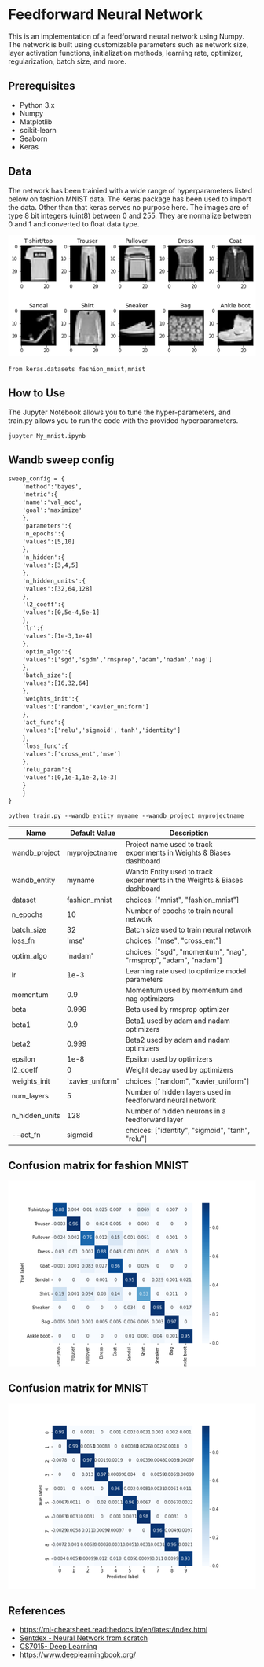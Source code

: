 # Feedforward Neural Network
This is an implementation of a feedforward neural network using Numpy. The network is built using customizable parameters such as network size, layer activation functions, initialization methods, learning rate, optimizer, regularization, batch size, and more.

## Prerequisites
- Python 3.x
- Numpy
- Matplotlib
- scikit-learn
- Seaborn
- Keras

## Data
The network has been trainied with a wide range of hyperparameters listed below on fashion MNIST data. The Keras package has been used to import the data. Other than that keras serves no purpose here. The images are of type 8 bit integers (uint8) between 0 and 255. They are normalize between 0 and 1 and converted to float data type.

![alt text](https://github.com/Vishwanath1999/cs6901_assignment1/blob/master/fashion_mnist.png)

```
from keras.datasets fashion_mnist,mnist
```

## How to Use
The Jupyter Notebook allows you to tune the hyper-parameters, and train.py allows you to run the code with the provided hyperparameters.

```
jupyter My_mnist.ipynb
```
## Wandb sweep config
```
sweep_config = {
    'method':'bayes',
    'metric':{
    'name':'val_acc',
    'goal':'maximize'
    },
    'parameters':{
    'n_epochs':{
    'values':[5,10]
    },
    'n_hidden':{
    'values':[3,4,5]
    },
    'n_hidden_units':{
    'values':[32,64,128]
    },
    'l2_coeff':{
    'values':[0,5e-4,5e-1]
    },
    'lr':{
    'values':[1e-3,1e-4]
    },
    'optim_algo':{
    'values':['sgd','sgdm','rmsprop','adam','nadam','nag']
    },
    'batch_size':{
    'values':[16,32,64]
    },
    'weights_init':{
    'values':['random','xavier_uniform']
    },
    'act_func':{
    'values':['relu','sigmoid','tanh','identity']
    },
    'loss_func':{
    'values':['cross_ent','mse']
    },
    'relu_param':{
    'values':[0,1e-1,1e-2,1e-3]
    }
    }
}

```
```
python train.py --wandb_entity myname --wandb_project myprojectname
```
| Name | Default Value | Description |
| -------- | -------- | -------- |
|wandb_project|myprojectname|Project name used to track experiments in Weights & Biases dashboard|
|wandb_entity|myname|Wandb Entity used to track experiments in the Weights & Biases dashboard|
|dataset|fashion_mnist|choices: ["mnist", "fashion_mnist"]|
|n_epochs|10|Number of epochs to train neural network|
|batch_size|32|Batch size used to train neural network|
|loss_fn|'mse'|choices: ["mse", "cross_ent"]|
|optim_algo|'nadam'|choices: ["sgd", "momentum", "nag", "rmsprop", "adam", "nadam"]|
|lr|1e-3|Learning rate used to optimize model parameters|
|momentum|0.9|Momentum used by momentum and nag optimizers|
|beta|0.999|Beta used by rmsprop optimizer|
|beta1|0.9|Beta1 used by adam and nadam optimizers|
|beta2|0.999|Beta2 used by adam and nadam optimizers|
|epsilon|1e-8|Epsilon used by optimizers|
|l2_coeff|0|Weight decay used by optimizers|
|weights_init|'xavier_uniform'|choices: ["random", "xavier_uniform"]|
|num_layers|5|Number of hidden layers used in feedforward neural network|
|n_hidden_units|128|Number of hidden neurons in a feedforward layer|
|--act_fn|sigmoid|choices: ["identity", "sigmoid", "tanh", "relu"]|

## Confusion matrix for fashion MNIST
![alt text](https://github.com/Vishwanath1999/cs6901_assignment1/blob/master/confusion_matrix.png)

## Confusion matrix for MNIST
![alt text](https://github.com/Vishwanath1999/cs6901_assignment1/blob/master/conf_mat_mnist.png)

## References
- https://ml-cheatsheet.readthedocs.io/en/latest/index.html
- [Sentdex - Neural Network from scratch](https://youtube.com/playlist?list=PLQVvvaa0QuDcjD5BAw2DxE6OF2tius3V3)
- [CS7015- Deep Learning](https://youtube.com/playlist?list=PLyqSpQzTE6M9gCgajvQbc68Hk_JKGBAYT)
- https://www.deeplearningbook.org/
